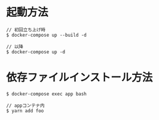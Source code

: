 # 起動方法
```
// 初回立ち上げ時
$ docker-compose up --build -d

// 以降
$ docker-compose up -d
```

# 依存ファイルインストール方法
```
$ docker-compose exec app bash

// appコンテナ内
$ yarn add foo
```